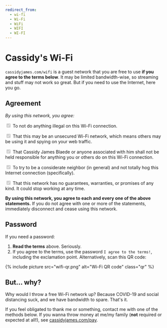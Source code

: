```yaml
---
redirect_from:
  - wi-fi
  - Wi-Fi
  - WiFi
  - WIFI
  - WI-FI
---
```


# Cassidy's Wi-Fi

`cassidyjames.com/wifi` is a guest network that you are free to use **if you agree to the terms below**. It may be limited bandwidth-wise, so streaming and stuff may not work so great. But if you need to use the Internet, here you go.

## Agreement

_By using this network, you agree:_

<label for="agree-illegal"><input id="agree-illegal" type="checkbox" checked="checked" disabled="disabled" /> To not do anything illegal on this Wi-Fi connection.</label>

<label for="agree-unsecured"><input id="agree-unsecured" type="checkbox" checked="checked" disabled="disabled" /> That this may be an unsecured Wi-Fi network, which means others may be using it and spying on your web traffic.</label>

<label for="agree-responsible"><input id="agree-responsible" type="checkbox" checked="checked" disabled="disabled" /> That Cassidy James Blaede or anyone associated with him shall not be held responsible for anything you or others do on this Wi-Fi connection.</label>

<label for="agree-considerate"><input id="agree-considerate" type="checkbox" checked="checked" disabled="disabled" /> To try to be a considerate neighbor (in general) and not totally hog this Internet connection (specifically).</label>

<label for="agree-ephemeral"><input id="agree-ephemeral" type="checkbox" checked="checked" disabled="disabled" /> That this network has no guarantees, warranties, or promises of any kind. It could stop working at any time.</label>

**By using this network, you agree to each and every one of the above statements.** If you do not agree with one or more of the statements, immediately disconnect and cease using this network.

## Password

If you need a password:

1. **Read the terms** above. Seriously.
2. If you agree to the terms, use the password `I agree to the terms!`, including the exclamation point. Alternatively, scan this QR code:

{% include picture src="wifi-qr.png" alt="Wi-Fi QR code" class="qr" %}

## But… why?

Why would I throw a free Wi-Fi network up? Because COVID-19 and social distancing suck, and we have bandwidth to spare. That's it.

If you feel obligated to thank me or something, contact me with one of the methods below. If you wanna throw money at me/my family (**not** required or expected at all!), see [cassidyjames.com/pay](/pay).
